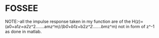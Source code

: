# FOSSEE

NOTE:-all the impulse response taken in my function are of the H(z)=(a0+a1*z+a2*z^2.......am*z^m)/(b0+b1*z+b2*z^2.......bm*z^m)
not in form of z^-1 as done in matlab.
                                                                       
